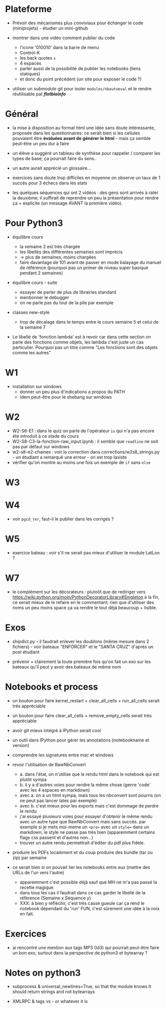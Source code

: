 [comment]: <url> "-*- coding: utf-8 -*-"

Plateforme
=======

* Prévoir des mécanismes plus conviviaux pour échanger le code (miniprojets) - étudier un mini-github

* montrer dans une vidéo comment publier du code
  * l'icone '010010' dans la barre de menu
  * Control-K
  * les back quotes `x`
  * 4 espaces
  * parler aussi de la possibilité de publier les notebooks (liens statiques)
  * et donc du point précédent (un site pour exposer le code ?)

* utiliser un *submodule* git pour isoler `modules/nbautoeval` et le rendre réutilisable pat ***flotbioinfo***


Général
=======

* la mise à disposition au format html
  une idée sans doute intéressante, proposée dans les questionnaires:
  ce serait bien si les cellules pouvaient être **évaluées avant de
     générer le html** - mais ça semble peut-être un peu dur à faire

* un élève a suggéré un tableau de synthèse pour rappeler / comparer
  les types de base; ça pourrait faire du sens..
* un autre aurait apprécié un glossaire...

* exercices sans doute trop difficiles en moyenne
   on observe un taux de 1 succès pour 3 échecs dans les stats

* les quelques séquences qui ont 2 vidéos : des gens sont arrivés à
   rater la deuxième; il suffirait de reprendre un peu la présentation
   pour rendre ça + explicite (un message AVANT la première vidéo).


Pour Python3
=========

* équilibre cours
   * la semaine 2 est très chargée
   * les libellés des différentes semaines sont imprécis
   * -> plus de semaines, moins chargées
   * faire davantage de 101 avant de passer en mode balayage du manuel
     de référence (pourquoi pas un primer de niveau super basique
     pendant 2 semaines)

* équilibre cours - suite
  * essayer de parler de plus de librairies standard
  * mentionner le debugger
  * on ne parle pas du tout de la pile par exemple

* classes new-style
  * trop de décalage dans le temps entre le cours semaine 5
     et celui de la semaine 7

* Le libellé de 'fonction lambda' est à revoir car dans cette section
  on parle des fonctions comme objets, les lambda c'est juste un cas
  particulier. Pourquoi pas un titre comme "Les fonctions sont des
  objets comme les autres"
  

 W1
===

 * installation sur windows
   * donner un peu plus d'indications a propos du PATH
   * idem peut-être pour le shebang sur windows

W2
===
 * W2-S6-E1 : dans le quiz on parle de l'opérateur `is` qui n'a pas
   encore été introduit à ce stade du cours
 * W2-S8-C3-la-fonction-raw_input.ipynb : il semble que `readline` ne
 soit pas par défaut sur windows
  * w2-s8-e2-chaines : voir la correction dans
  corrections/w2s8_strings.py - un étudiant a remarqué une erreur - on
  est trop laxiste
 * vérifier qu'on montre au moins une fois un exemple de `if` sans `else`

W3
===

W4
===

 * voir `pgcd_ter`, faut-il le publier dans les corrigés ?

W5
===

* exercice bateau : voir s'il ne serait pas mieux d'utiliser le module
  LatLon ? 
 
W7
===
 * le complément sur les décorateurs : plutoôt que de rediriger vers
   https://wiki.python.org/moin/PythonDecoratorLibrary#Singleton à la
   fin, ce serait mieux de le refaire en le commentant; rien que
   d'utiliser des noms un peu moins space ça va rendre le tout déjà beaucoup + lisible.


Exos
===

* shipdict.py - il faudrait enlever les doublons (même mesure dans 2
  fichiers) - voir bateaux "ENFORCER" et le "SANTA CRUZ" d'après un
  post étudiant

* prévenir + clairement la toute première fois qu'on fait un exo sur
  les bateaux qu'il peut y avoir des bateaux de même nom


Notebooks et process
====================
 * un bouton pour faire kernel_restart + clear_all_cells + run_all_cells serait très appréciable
 * un bouton pour faire clear_all_cells + remove_empty_cells serait très appréciable
 * avoir git mieux intégré à IPython serait cool
 * un outil dans IPython pour gérer les annotations (notebookname et version)
 * comprendre les signatures entre mac et windows
 * revoir l'utilisation de RawNbConvert
   * a. dans l'état, on n'utilise que le rendu html dans le notebook qui est plutôt sympa
   * b. il y a d'autres voies pour rendre la même chose (genre 'code' avec les 4 espaces en markdown)
   * avec a. on a un html sympa, mais tous les nbconvert sont pourris (on ne peut pas lancer latex par exemple)
   * avec b. c'est mieux pour les exports mais c'est dommage de perdre le rendu
   * j'ai essayé plusieurs voies pour essayer d'obtenir le même rendu
   avec un autre type que RawNbConvert mais sans succès. par exemple
   si je mets moi-meme un `<pre>` avec un `style=` dans un markdown,
   le style ne passe pas très bien (apparemment certains flags css passent et d'autres non...)
   * trouver un autre rendu permettrait d'éditer du pdf plus fidele.
 * produire les PDFs localement et du coup produire des bundle (tar ou
   zip) par semaine

 * ce serait bien si on pouvait lier les notebooks entre eux (mettre des URLs de l'un vers l'autre)
   * apparemment c'est possible déjà sauf que MH ne m'a pas passé la recette magique.
   * dans tous les cas il faudrait dans ce cas garder le libellé de la référence (Semaine x Séquence y)
   * XXX: à bien y réfléchir, c'est très casse gueule car ça rend le
     notebook dépendant du 'run' FUN, c'est sûrement une idée à la
     noix en fait.

Exercices
====================
* ai rencontré une mention aux tags MP3 (Id3) qui pourrait peut-être
  faire un bon exo, surtout dans la perspective de python3 et
  bytearray ?
  

Notes on python3
====================

* subprocess & universal_newlines=True, so that the module knows it
  should return strings and not bytearrays

* XMLRPC & <base64> tags vs <string> - or whatever it is
